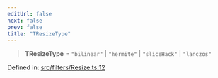 ```yaml
---
editUrl: false
next: false
prev: false
title: "TResizeType"
---
```


> **TResizeType** = `"bilinear"` \| `"hermite"` \| `"sliceHack"` \| `"lanczos"`

Defined in: [src/filters/Resize.ts:12](https://github.com/fabricjs/fabric.js/blob/8206f10a405480a7ba988ff6cfdde6412c1f13f8/src/filters/Resize.ts#L12)
